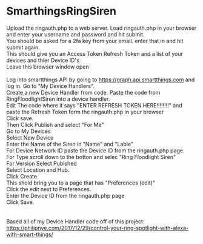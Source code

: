 # SmarthingsRingSiren
Upload the ringauth.php to a web server. Load ringauth.php in your browser and enter your username and password and hit submit.<br>
You should be asked for a 2fa key from your email. enter that in and hit submit again.<br>
This should give you an Access Token Refresh Token and a list of your devices and thier Device ID's <br>
Leave this browser window open <br>
<br>
Log into smartthings API by going to https://graph.api.smartthings.com and log in. Go to "My Device Handlers".<br>
Create a new Device Handler from code. Paste the code from RingFloodlightSiren into a device handler. <br>
Edit The code where it says "ENTER REFRESH TOKEN HERE!!!!!!!!" and paste the Refresh Token form the ringauth.php in your browser<br>
Click save.<br>
Then Click Publish and select "For Me"<br>
Go to My Devices<br>
Select New Device<br>
Enter the Name of the Siren in "Name" and "Lable"<br>
For Device Network ID paste the Device ID from the ringauth.php page.<br>
For Type scroll down to the botton and selec "Ring Floodlight Siren"<br>
For Version Select Publshed<br>
Select Location and Hub.<br>
Click Create<br>
This shold bring you to a page that has "Preferences (edit)"<br>
Click the edit next to Preferences.<br>
Enter the Device ID from the ringauth.php page<br>
Click Save.<br>
<br>
<br>
Based all of my Device Handler code off of this project: <br>
https://philipnye.com/2017/12/29/control-your-ring-spotlight-with-alexa-with-smart-things/
